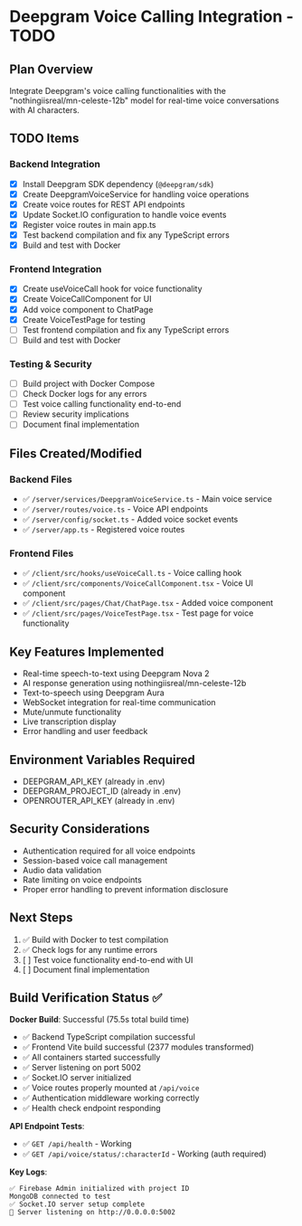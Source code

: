 # Deepgram Voice Calling Integration - TODO

## Plan Overview
Integrate Deepgram's voice calling functionalities with the "nothingiisreal/mn-celeste-12b" model for real-time voice conversations with AI characters.

## TODO Items

### Backend Integration
- [x] Install Deepgram SDK dependency (`@deepgram/sdk`)
- [x] Create DeepgramVoiceService for handling voice operations
- [x] Create voice routes for REST API endpoints
- [x] Update Socket.IO configuration to handle voice events
- [x] Register voice routes in main app.ts
- [x] Test backend compilation and fix any TypeScript errors
- [x] Build and test with Docker

### Frontend Integration  
- [x] Create useVoiceCall hook for voice functionality
- [x] Create VoiceCallComponent for UI
- [x] Add voice component to ChatPage
- [x] Create VoiceTestPage for testing
- [ ] Test frontend compilation and fix any TypeScript errors
- [ ] Build and test with Docker

### Testing & Security
- [ ] Build project with Docker Compose
- [ ] Check Docker logs for any errors
- [ ] Test voice calling functionality end-to-end
- [ ] Review security implications
- [ ] Document final implementation

## Files Created/Modified

### Backend Files
- ✅ `/server/services/DeepgramVoiceService.ts` - Main voice service
- ✅ `/server/routes/voice.ts` - Voice API endpoints  
- ✅ `/server/config/socket.ts` - Added voice socket events
- ✅ `/server/app.ts` - Registered voice routes

### Frontend Files
- ✅ `/client/src/hooks/useVoiceCall.ts` - Voice calling hook
- ✅ `/client/src/components/VoiceCallComponent.tsx` - Voice UI component
- ✅ `/client/src/pages/Chat/ChatPage.tsx` - Added voice component
- ✅ `/client/src/pages/VoiceTestPage.tsx` - Test page for voice functionality

## Key Features Implemented
- Real-time speech-to-text using Deepgram Nova 2
- AI response generation using nothingiisreal/mn-celeste-12b
- Text-to-speech using Deepgram Aura
- WebSocket integration for real-time communication
- Mute/unmute functionality
- Live transcription display
- Error handling and user feedback

## Environment Variables Required
- DEEPGRAM_API_KEY (already in .env)
- DEEPGRAM_PROJECT_ID (already in .env) 
- OPENROUTER_API_KEY (already in .env)

## Security Considerations
- Authentication required for all voice endpoints
- Session-based voice call management
- Audio data validation
- Rate limiting on voice endpoints
- Proper error handling to prevent information disclosure

## Next Steps
1. ✅ Build with Docker to test compilation
2. ✅ Check logs for any runtime errors  
3. [ ] Test voice functionality end-to-end with UI
4. [ ] Document final implementation

## Build Verification Status ✅

**Docker Build**: Successful (75.5s total build time)
- ✅ Backend TypeScript compilation successful 
- ✅ Frontend Vite build successful (2377 modules transformed)
- ✅ All containers started successfully
- ✅ Server listening on port 5002
- ✅ Socket.IO server initialized
- ✅ Voice routes properly mounted at `/api/voice`
- ✅ Authentication middleware working correctly
- ✅ Health check endpoint responding

**API Endpoint Tests**:
- ✅ `GET /api/health` - Working
- ✅ `GET /api/voice/status/:characterId` - Working (auth required)

**Key Logs**:
```
✅ Firebase Admin initialized with project ID
MongoDB connected to test  
✅ Socket.IO server setup complete
🚀 Server listening on http://0.0.0.0:5002
```
